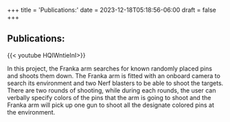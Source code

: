 +++
title = 'Publications:'
date = 2023-12-18T05:18:56-06:00
draft = false
+++
<!-- <div style="text-align:center;">Authors: Joel Goh, Maximiliano Palay, Rahul Roy, Sophia Schiffer, Jialu Yu</div> -->

## Publications:

{{< youtube HQIWntieInI>}}  

In this project, the Franka arm searches for known randomly placed pins and shoots them down. The Franka arm is fitted with an onboard camera to search its environment and two Nerf blasters to be able to shoot the targets. There are two rounds of shooting, while during each rounds, the user can verbally specify colors of the pins that the arm is going to shoot and the Franka arm will pick up one gun to shoot all the designate colored pins at the environment. 